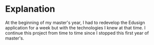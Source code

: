 # Explanation
At the beginning of my master's year, I had to redevelop the Edusign application for a week but with the technologies I knew at that time. I continue this project from time to time since I stopped this first year of master's.